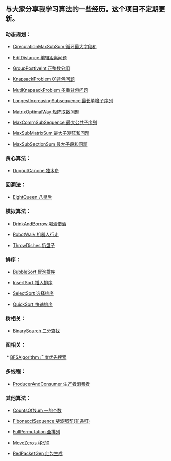 与大家分享我学习算法的一些经历。这个项目不定期更新。
-
### 动态规划：

  * [CireculationMaxSubSum 循环最大字段和](https://github.com/JosephChanChan/algorithms/blob/master/src/main/java/dynamic/programming/CireculationMaxSubSum.java)
  
  * [EditDistance 编辑距离问题](https://github.com/JosephChanChan/algorithms/blob/master/src/main/java/dynamic/programming/EditDistance.java)

  * [GroupPostiveInt 正整数分组](https://github.com/JosephChanChan/algorithms/blob/master/src/main/java/dynamic/programming/GroupPostiveInt.java)

  * [KnapsackProblem 01背包问题](https://github.com/JosephChanChan/algorithms/blob/master/src/main/java/dynamic/programming/KnapsackProblem.java)

  * [MutiKnapsackProblem 多重背包问题](https://github.com/JosephChanChan/algorithms/blob/master/src/main/java/dynamic/programming/MutiKnapsackProblem.java)

  * [LongestIncreasingSubsequence 最长单增子序列](https://github.com/JosephChanChan/algorithms/blob/master/src/main/java/dynamic/programming/LongestIncreasingSubsequence.java)

  * [MatrixOptimalWay 矩阵取数问题](https://github.com/JosephChanChan/algorithms/blob/master/src/main/java/dynamic/programming/MatrixOptimalWay.java)

  * [MaxCommSubSequence 最大公共子序列](https://github.com/JosephChanChan/algorithms/blob/master/src/main/java/dynamic/programming/MaxCommSubSequence.java)

  * [MaxSubMatrixSum 最大子矩阵和问题](https://github.com/JosephChanChan/algorithms/blob/master/src/main/java/dynamic/programming/MaxSubMatrixSum.java)

  * [MaxSubSectionSum 最大子段和问题](https://github.com/JosephChanChan/algorithms/blob/master/src/main/java/dynamic/programming/MaxSubSectionSum.java)

### 贪心算法：

  * [DugoutCanone 独木舟](https://github.com/JosephChanChan/algorithms/blob/master/src/main/java/greedy/algorithm/DugoutCanone.java)

### 回溯法：

  * [EightQueen 八皇后](https://github.com/JosephChanChan/algorithms/blob/master/src/main/java/backtracking/algorithm/EightQueen.java)
  
### 模拟算法：

  * [DrinkAndBorrow 喝酒借酒](https://github.com/JosephChanChan/algorithms/blob/master/src/main/java/simulation/algorithm/DrinkAndBorrow.java)

  * [RobotWalk 机器人行走](https://github.com/JosephChanChan/algorithms/blob/master/src/main/java/simulation/algorithm/RobotWalk.java)

  * [ThrowDishes 扔盘子](https://github.com/JosephChanChan/algorithms/blob/master/src/main/java/simulation/algorithm/ThrowDishes.java)

### 排序：

  * [BubbleSort 冒泡排序](https://github.com/JosephChanChan/algorithms/blob/master/src/main/java/sort/BubbleSort.java)

  * [InsertSort 插入排序](https://github.com/JosephChanChan/algorithms/blob/master/src/main/java/sort/InsertSort.java)

  * [SelectSort 选择排序](https://github.com/JosephChanChan/algorithms/blob/master/src/main/java/sort/SelectSort.java)

  * [QuickSort 快速排序](https://github.com/JosephChanChan/algorithms/blob/master/src/main/java/sort/QuickSort.java)

### 树相关：

  * [BinarySearch 二分查找](https://github.com/JosephChanChan/algorithms/blob/master/src/main/java/BinarySearch.java)

### 图相关：

  * [BFSAlgorithm 广度优先搜索](https://github.com/JosephChanChan/algorithms/blob/master/src/main/java/graphs/BFSAlgorithm.java)

### 多线程：

  * [ProducerAndConsumer 生产者消费者](https://github.com/JosephChanChan/algorithms/blob/master/src/main/java/multithreads/ProducerAndConsumer.java)

### 其他算法：

  * [CountsOfNum 一的个数](https://github.com/JosephChanChan/algorithms/blob/master/src/main/java/CountsOfNum.java)

  * [FibonacciSequence 斐波那契(非递归)](https://github.com/JosephChanChan/algorithms/blob/master/src/main/java/FibonacciSequence.java)

  * [FullPermutation 全排列](https://github.com/JosephChanChan/algorithms/blob/master/src/main/java/FullPermutation.java)

  * [MoveZeros 移动0](https://github.com/JosephChanChan/algorithms/blob/master/src/main/java/MoveZeros.java)

  * [RedPacketGen 红包生成](https://github.com/JosephChanChan/algorithms/blob/master/src/main/java/RedPacketGen.java)
